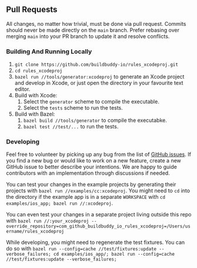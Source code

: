 ## Pull Requests

All changes, no matter how trivial, must be done via pull request. Commits
should never be made directly on the `main` branch. Prefer rebasing over
merging `main` into your PR branch to update it and resolve conflicts.

### Building And Running Locally

1. `git clone https://github.com/buildbuddy-io/rules_xcodeproj.git`
1. `cd rules_xcodeproj`
1. `bazel run //tools/generator:xcodeproj` to generate an Xcode project
and develop in Xcode, or just open the directory in your favourite text
editor.
1. Build with Xcode: 
    1. Select the `generator` scheme to compile the executable.
    1. Select the `tests` scheme to run the tests.
1. Build with Bazel: 
    1. `bazel build //tools/generator` to compile the executabke.
    1. `bazel test //test/...` to run the tests.

### Developing

Feel free to volunteer by picking up any bug from the list of
[GitHub issues](https://github.com/buildbuddy-io/rules_xcodeproj/issues).
If you find a new bug or would like to work on a new feature,
create a new GitHub issue to better describe your intentions. We are happy
to guide contributors with an implementation through discussions if needed.

You can test your changes in the example projects by generating their 
projects with `bazel run //examples/cc:xcodeproj`. You might need to `cd`
into the directory if the example app is in a separate `WORKSPACE` with
`cd examples/ios_app; bazel run //:xcodeproj`.

You can even test your changes in a separate project living outside this repo with
`bazel run //:your_xcodeproj --override_repository=com_github_buildbuddy_io_rules_xcodeproj=/Users/username/rules_xcodeproj`

While developing, you might need to regenerate the test fixtures.
You can do so with 
`bazel run --config=cache //test/fixtures:update --verbose_failures; cd examples/ios_app/; bazel run --config=cache //test/fixtures:update --verbose_failures;`
